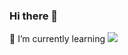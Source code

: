 ### Hi there 👋

🌱 I’m currently learning 
<a href="버튼을 눌렀을 때 이동할 링크" target="_blank"><img src="https://img.shields.io/badge/Django-FFFFFF?style=for-the-badge&logo=appveyor&logoColor=e7f520"/></a>


<!--
**minseojeong1012/minseojeong1012** is a ✨ _special_ ✨ repository because its `README.md` (this file) appears on your GitHub profile.

Here are some ideas to get you started:

- 🔭 I’m currently working on 
- 🌱 I’m currently learning <img src="https://img.shields.io/badge/Django-#092E20?style=flat-square&logo=Django&logoColor=white"/> 
- 👯 I’m looking to collaborate on ...
- 🤔 I’m looking for help with ...
- 💬 Ask me about ...
- 📫 How to reach me: ...
- 😄 Pronouns: ...
- ⚡ Fun fact: ...
-->
